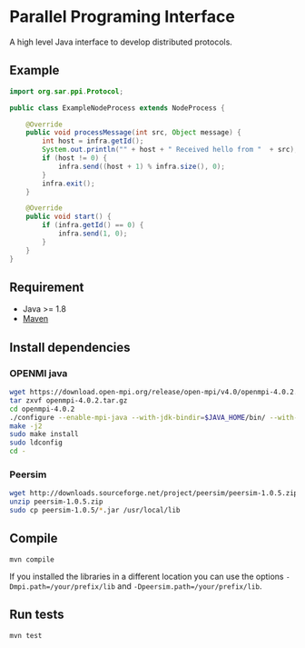 # Parallel Programing Interface

A high level Java interface to develop distributed protocols.

## Example

```java
import org.sar.ppi.Protocol;

public class ExampleNodeProcess extends NodeProcess {

	@Override
	public void processMessage(int src, Object message) {
		int host = infra.getId();
		System.out.println("" + host + " Received hello from "  + src);
		if (host != 0) {
			infra.send((host + 1) % infra.size(), 0);
		}
		infra.exit();
	}

	@Override
	public void start() {
		if (infra.getId() == 0) {
			infra.send(1, 0);
		}
	}
}
```

## Requirement

- Java >= 1.8
- [Maven](https://maven.apache.org/)

## Install dependencies

### OPENMI java

```bash
wget https://download.open-mpi.org/release/open-mpi/v4.0/openmpi-4.0.2.tar.gz
tar zxvf openmpi-4.0.2.tar.gz
cd openmpi-4.0.2
./configure --enable-mpi-java --with-jdk-bindir=$JAVA_HOME/bin/ --with-jdk-headers=$JAVA_HOME/include
make -j2
sudo make install
sudo ldconfig
cd -
```

### Peersim

```bash
wget http://downloads.sourceforge.net/project/peersim/peersim-1.0.5.zip
unzip peersim-1.0.5.zip
sudo cp peersim-1.0.5/*.jar /usr/local/lib
```

## Compile

    mvn compile

If you installed the libraries in a different location you can use the options
`-Dmpi.path=/your/prefix/lib` and `-Dpeersim.path=/your/prefix/lib`.

## Run tests

    mvn test

